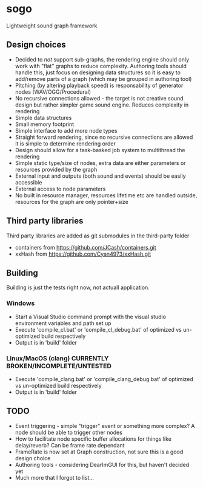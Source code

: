 # sogo
Lightweight sound graph framework

## Design choices

* Decided to *not* support sub-graphs, the rendering engine should only work with "flat" graphs to reduce complexity. Authoring tools should handle this, just focus on designing data structures so it is easy to add/remove parts of a graph (which may be grouped in authoring tool)
* Pitching (by altering playback speed) is responsability of generator nodes (WAV/OGG/Procedural)
* No recursive connections allowed - the target is not creative sound design but rather simpler game sound engine. Reduces complexity in rendering
* Simple data structures
* Small memory footprint
* Simple interface to add more node types
* Straight forward rendering, since no recursive connections are allowed it is simple to determine rendering order
* Design should allow for a task-basked job system to multithread the rendering
* Simple static type/size of nodes, extra data are either parameters or resources provided by the graph
* External input and outputs (both sound and events) should be easily accessible
* External access to node parameters
* No built in resource manager, resources lifetime etc are handled outside, resources for the graph are only pointer+size

## Third party libraries

Third party libraries are added as git submodules in the third-party folder

* containers from https://github.com/JCash/containers.git
* xxHash from https://github.com/Cyan4973/xxHash.git

## Building

Building is just the tests right now, not actuall application.

### Windows

* Start a Visual Studio command prompt with the visual studio environment variables and path set up
* Execute 'compile_cl.bat' or 'compile_cl_debug.bat' of optimized vs un-optimized build respectively
* Output is in 'build' folder

### Linux/MacOS (clang) CURRENTLY BROKEN/INCOMPLETE/UNTESTED

* Execute 'compile_clang.bat' or 'compile_clang_debug.bat' of optimized vs un-optimized build respectively
* Output is in 'build' folder

## TODO

* Event triggering - simple "trigger" event or something more complex? A node should be able to trigger other nodes
* How to facilitate node specific buffer allocations for things like delay/reverb? Can be frame rate dependant
* FrameRate is now set at Graph construction, not sure this is a good design choice
* Authoring tools - considering DearImGUI for this, but haven't decided yet
* Much more that I forgot to list...
